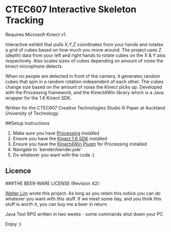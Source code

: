 # CTEC607 Interactive Skeleton Tracking

Requires Microsoft Kinect v1.

Interactive exhibit that pulls X,Y,Z coordinates from your hands and rotates a grid of cubes based on how much you move around. The project uses Z (depth) data from your left and right hands to rotate cubes on the X & Y axis respectively. Also scales sizes of cubes depending on amount of noise the kinect microphone detects.

When no people are detected in front of the camera, it generates random cubes that spin in a random rotation independent of each other. The cubes change size based on the amount of noise the Kinect picks up. Developed with the Processing framework, and the Kinect4Win library which is a Java wrapper for the 1.6 Kinect SDK.

Written for the CTEC607 Creative Technologies Studio III Paper at Auckland University of Technology

##Setup Instructions
1.  Make sure you have [Processing](https://processing.org/) installed
2.  Ensure you have the [Kinect 1.6 SDK](http://www.microsoft.com/en-nz/download/details.aspx?id=34808) installed
3.  Ensure you have the [Kinect4Win Plugin](http://www.magicandlove.com/blog/research/kinect-for-processing-library/) for Processing installed
4.  Navigate to `bender/bender.pde'
5.  Do whatever you want with the code :)

## Licence

###THE BEER-WARE LICENSE (Revision 42):

[Walter Lim](mailto:waltissomewhere@gmail.com) wrote this project.  As long as you retain this notice you can do whatever you want with this stuff. If we meet some day, and you think this stuff is worth it, you can buy me a beer in return.


Java Text RPG written in two weeks - some commands shut down your PC


Enjoy :)




